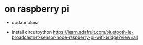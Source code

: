 # on raspberry pi
 
 * update bluez 
 
 * install circuitpython
https://learn.adafruit.com/bluetooth-le-broadcastnet-sensor-node-raspberry-pi-wifi-bridge?view=all